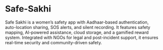 # Safe-Sakhi
Safe Sakhi is a women’s safety app with Aadhaar-based authentication, auto-location sharing, SOS alerts, and silent recording. It features safety mapping, AI-powered assistance, cloud storage, and a gamified reward system. Integrated with NGOs for legal and post-incident support, it ensures real-time security and community-driven safety.
